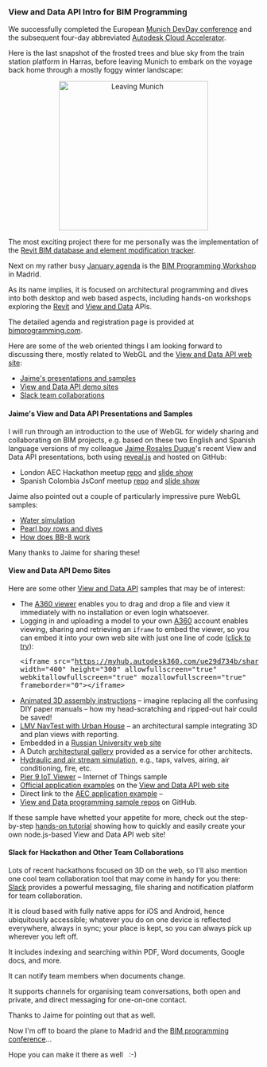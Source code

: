 <head>
<title>The 3D Web Coder</title>
<meta http-equiv="Content-Type" content="text/html; charset=utf-8"/>
<link rel="stylesheet" type="text/css" href="3dwc.css"/>
<script src="run_prettify.js" type="text/javascript"></script>
<!--
<script src="https://google-code-prettify.googlecode.com/svn/loader/run_prettify.js" type="text/javascript"></script>
-->
</head>

<!---

- publish madrid bim programming preparation posts on 3dwc
  - blog /p/2016/2016-01-22_leaving_munich/832.jpg
  - messaging and notification for team collaboration: https://slack.com
  - iot: cyrilles webcam (problem on chrome)
    machines in pier 9
  https://a360.autodesk.com/viewer -- A360 to drag and drop a file and view immediately
  https://a360.autodesk.com -- upload model to A360, view and share to get iframe to embed the viewer -- /a/doc/3dwc/git/files/embed_desks.html
  http://trial.dotdotty.com/share?shareId=431c-bac8-eedb-e43d-fc79 -- animated 3D assembly instructions
  https://plougonvelin.herokuapp.com -- Cyrille's House
  http://ic8879.myfoscam.org:88 -- Cyrille's webcam user adn password is Socket5
  http://calm-inlet-4387.herokuapp.com/?_sm_au_=iVVvSjRVVjbtJSQ7 -- LMV NavTest with Urban House
  http://pier9.herokuapp.com/?model=reduced -- Pier 9 IoT Viewer talk with cyrille!
  http://www.spbstu.ru/structure/inzhenerno_stroitelnyy_institut -- embedded in Russian University web site
  https://bldng360.com/gebouwen -- embedded in Dutch architectural gallery as a service for other architects
  https://www.simulationhub.com/knowledge-base/simulation-gallery -- hydrulic and air stream simulation, e.g., taps, valves, airing, air conditioning, fire, etc.
  https://developer.autodesk.com/api/view-and-data-api -- super Application Examples
  http://examples.developer.autodesk.com/lmv-navigation -- direct link
  http://developer-autodesk.github.io -- more View and Data programming samples

- notes from jim and jaime
  jim quanci
    cyrille's instrumented house
    the dutch architectural company
    indian simulation software
    descending pc sales: they never forecast decreasing PC sales; the last drop was the biggest
    get information up onto the cloud, onto a web server
    make information available to anyone anywhere
    there is an opportunity her
    design make and use with one set of data
    time spent per day on the web: more time on mobile devices than pc
    that happened two years ago in the US
    the future of making code
    the reality of making code
    desktop shift to development stack
    agile development
    the future of the business: subscription
    in aec, autodesk is number one
    in manufacturing, we are not among the top two or three
    cloud-based offerings provide a new chance to grow here
    its's about being easy (to use)
  jaime rosales
    bim360 family: products we have
    project alexandria, now bim360 docs: project, coming in the next months
    building ops: maybe
    bim360 family: glue, plan, layout, field, building ops
    alexandria bim 360 docs
    manage documents, collaborate

#adskdevnetwrk
#expressjs
#RestSharp
#Autodesk #IoT #SeeControl #cloud
#python #markdown #asciidoc
#gcal #caldav #googleapi
#milanojs
#prague
#au2015 #autocad #inventor #ah8 #cubeathens #developers
#aws #handlebars
#JsFiddle #Reactjs
#autodesku #rtceur
#Reactjs
#MongoDB
#mongolab
#Heroku
#restapi #nodejs #adsk
#javascript
#au2015 #autodesku #rtceur #SVG #javascript

akn_include

View and Data API Intro for BIM Programming #3dwebcoder #revitapi #3dweb #a360 #3dwebaccel #webgl @adskForge

We successfully completed the European Munich DevDay conference and the subsequent four-day abbreviated Autodesk Cloud Accelerator. Here is the last snapshot of the frosted trees and blue sky from the train station platform in Harras. The most exciting project there for me personally was the implementation of the Revit BIM database and element modification tracker. Next on my rather busy January agenda is the BIM Programming Workshop in Madrid
&ndash; Jaime's presentations and samples
&ndash; View and Data API demo sites
&ndash; Slack team collaborations...

-->


### View and Data API Intro for BIM Programming

We successfully completed the
European [Munich DevDay conference](http://thebuildingcoder.typepad.com/blog/2016/01/devday-conference-in-munich-and-wpf-doevents.html#2)
and the subsequent four-day abbreviated [Autodesk Cloud Accelerator](http://autodeskcloudaccelerator.com).

Here is the last snapshot of the frosted trees and blue sky from the train station platform in Harras, before leaving Munich to embark on the voyage back home through a mostly foggy winter landscape:

<center>
<img src="/p/2016/2016-01-22_leaving_munich/832_600x450.jpg" alt="Leaving Munich" width="300">
</center>

The most exciting project there for me personally was the implementation of
the [Revit BIM database and element modification tracker](http://thebuildingcoder.typepad.com/blog/2016/01/tracking-element-modification.html).

Next on my rather
busy [January agenda](http://thebuildingcoder.typepad.com/blog/2016/01/loading-an-ies-photometric-web-and-exciting-times.html#3) is
the [BIM Programming Workshop](http://www.bimprogramming.com) in Madrid.

As its name implies, it is focused on architectural programming and dives into both desktop and web based aspects, including hands-on workshops exploring
the [Revit](http://www.autodesk.com/developrevit)
and [View and Data](https://developer.autodesk.com) APIs.

The detailed agenda and registration page is provided
at [bimprogramming.com](http://www.bimprogramming.com).

Here are some of the web oriented things I am looking forward to discussing there, mostly related to WebGL and
the [View and Data API web site](https://developer.autodesk.com):

- [Jaime's presentations and samples](#2)
- [View and Data API demo sites](#3)
- [Slack team collaborations](#4)


#### <a name="2"></a>Jaime's View and Data API Presentations and Samples

I will run through an introduction to the use of WebGL for widely sharing and collaborating on BIM projects, e.g. based on these two English and Spanish language versions of my
colleague [Jaime Rosales Duque](http://adndevblog.typepad.com/aec/jaime-rosales.html)'s
recent View and Data API presentations, both using [reveal.js](https://github.com/hakimel/reveal.js) and
hosted on GitHub:

<!---
- Responsive web
meetup [repo](https://github.com/jaimerosales/responsive-web-meetup)
and [slide show](http://jaimerosales.github.io/responsive-web-meetup)
-->

- London AEC Hackathon
meetup [repo](https://github.com/jaimerosales/london-prehack)
and [slide show](http://jaimerosales.github.io/london-prehack)
- Spanish Colombia JsConf
meetup [repo](https://github.com/jaimerosales/colombia-jsconf-workshop)
and [slide show](http://jaimerosales.github.io/colombia-jsconf-workshop)

<a name="2b"></a>Jaime also pointed out a couple of particularly impressive pure WebGL samples:

- [Water simulation](http://madebyevan.com/webgl-water)
- [Pearl boy rows and dives](http://labs.gooengine.com/pearl-boy/index.html)
- [How does BB-8 work](http://www.howbb8works.com)

Many thanks to Jaime for sharing these!


#### <a name="3"></a>View and Data API Demo Sites

Here are some other [View and Data API](https://developer.autodesk.com) samples that may be of interest:

- The [A360 viewer](https://a360.autodesk.com/viewer) enables you to drag and drop a file and view it immediately with no installation or even login whatsoever.
- Logging in and uploading a model to your own [A360](https://a360.autodesk.com) account enables viewing, sharing and retrieving an `iframe` to embed the viewer, so you can embed it into your own web site with just one line of code ([click to try](files/embed_a360_viewer_desks.html)): <br/><pre>&lt;iframe src="https://myhub.autodesk360.com/ue29d734b/shares/public/SHabee1QT1a327cf2b7a0d36d79335a1cae5?mode=embed" width="400" height="300" allowfullscreen="true" webkitallowfullscreen="true" mozallowfullscreen="true"  frameborder="0"&gt;&lt;/iframe&gt;</pre>
- [Animated 3D assembly instructions](http://trial.dotdotty.com/share?shareId=431c-bac8-eedb-e43d-fc79) &ndash; imagine replacing all the confusing DIY paper manuals &ndash; how my head-scratching and ripped-out hair could be saved!
- [LMV NavTest with Urban House](http://calm-inlet-4387.herokuapp.com/?_sm_au_=iVVvSjRVVjbtJSQ7) &ndash; an architectural sample integrating 3D and plan views with reporting.
- Embedded in a [Russian University web site](http://www.spbstu.ru/structure/inzhenerno_stroitelnyy_institut)
- A Dutch [architectural gallery](https://bldng360.com/gebouwen) provided as a service for other architects.
- [Hydraulic and air stream simulation](https://www.simulationhub.com/knowledge-base/simulation-gallery), e.g., taps, valves, airing, air conditioning, fire, etc.
- [Pier 9 IoT Viewer](http://pier9.herokuapp.com/?model=reduced) &ndash; Internet of Things sample
- [Official application examples](https://developer.autodesk.com/api/view-and-data-api) on the [View and Data API web site](https://developer.autodesk.com)
- Direct link to the [AEC application example](http://examples.developer.autodesk.com/lmv-navigation) &ndash;
- [View and Data programming sample repos](http://developer-autodesk.github.io) on GitHub.

If these sample have whetted your appetite for more, check out the
step-by-step [hands-on tutorial](https://github.com/Developer-Autodesk/tutorial-getting.started-view.and.data) showing
how to quickly and easily create your own node.js-based View and Data API web site!

#### <a name="4"></a>Slack for Hackathon and Other Team Collaborations

Lots of recent hackathons focused on 3D on the web, so I'll also mention one cool team collaboration tool that may come in handy for you there: [Slack](https://slack.com) provides a powerful messaging, file sharing and notification platform for team collaboration.

It is cloud based with fully native apps for iOS and Android, hence ubiquitously accessible; whatever you do on one device is reflected everywhere, always in sync; your place is kept, so you can always pick up wherever you left off.

It includes indexing and searching within PDF, Word documents, Google docs, and more.

It can notify team members when documents change.

It supports channels for organising team conversations, both open and private, and direct messaging for one-on-one contact.

Thanks to Jaime for pointing out that as well.

Now I'm off to board the plane to Madrid and the [BIM programming conference](http://www.bimprogramming.com)...

Hope you can make it there as well &nbsp; :-)
